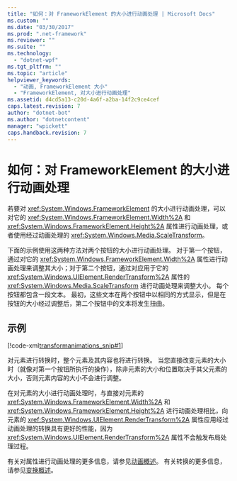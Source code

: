```yaml
---
title: "如何：对 FrameworkElement 的大小进行动画处理 | Microsoft Docs"
ms.custom: ""
ms.date: "03/30/2017"
ms.prod: ".net-framework"
ms.reviewer: ""
ms.suite: ""
ms.technology: 
  - "dotnet-wpf"
ms.tgt_pltfrm: ""
ms.topic: "article"
helpviewer_keywords: 
  - "动画, FrameworkElement 大小"
  - "FrameworkElement, 对大小进行动画处理"
ms.assetid: d4cd5a13-c20d-4a6f-a2ba-14f2c9ce4cef
caps.latest.revision: 7
author: "dotnet-bot"
ms.author: "dotnetcontent"
manager: "wpickett"
caps.handback.revision: 7
---
```

# 如何：对 FrameworkElement 的大小进行动画处理
若要对 <xref:System.Windows.FrameworkElement> 的大小进行动画处理，可以对它的 <xref:System.Windows.FrameworkElement.Width%2A> 和 <xref:System.Windows.FrameworkElement.Height%2A> 属性进行动画处理，或者使用经过动画处理的 <xref:System.Windows.Media.ScaleTransform>。  
  
 下面的示例使用这两种方法对两个按钮的大小进行动画处理。  对于第一个按钮，通过对它的 <xref:System.Windows.FrameworkElement.Width%2A> 属性进行动画处理来调整其大小；对于第二个按钮，通过对应用于它的 <xref:System.Windows.UIElement.RenderTransform%2A> 属性的 <xref:System.Windows.Media.ScaleTransform> 进行动画处理来调整大小。  每个按钮都包含一段文本。  最初，这些文本在两个按钮中以相同的方式显示，但是在按钮的大小经过调整后，第二个按钮中的文本将发生扭曲。  
  
## 示例  
 [!code-xml[transformanimations_snip#1](../../../../samples/snippets/xaml/VS_Snippets_Wpf/transformanimations_snip/XAML/AnimatingSizeExample.xaml#1)]  
  
 对元素进行转换时，整个元素及其内容也将进行转换。  当您直接改变元素的大小时（就像对第一个按钮所执行的操作），除非元素的大小和位置取决于其父元素的大小，否则元素内容的大小不会进行调整。  
  
 在对元素的大小进行动画处理时，与直接对元素的 <xref:System.Windows.FrameworkElement.Width%2A> 和 <xref:System.Windows.FrameworkElement.Height%2A> 进行动画处理相比，向元素的 <xref:System.Windows.UIElement.RenderTransform%2A> 属性应用经过动画处理的转换具有更好的性能，因为 <xref:System.Windows.UIElement.RenderTransform%2A> 属性不会触发布局处理过程。  
  
 有关对属性进行动画处理的更多信息，请参见[动画概述](../../../../docs/framework/wpf/graphics-multimedia/animation-overview.md)。  有关转换的更多信息，请参见[变换概述](../../../../docs/framework/wpf/graphics-multimedia/transforms-overview.md)。